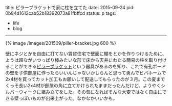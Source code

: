 title: ピラーブラケットで家に柱を立てた
date: 2015-09-24
pid: 0b84d1612cab52b18392073a81fbffcd
status: p
tags:
- life
- blog
---

{% image /images/201509/piller-bracket.jpg 600 %}

壁にネジとかを自由に打てない賃貸住宅で壁面に棚をとかを作りつけるために、ようは超ながいつっぱり棒みたいな形で床から天井にわたる簡易の柱を取り付けることができる[ピラーブラケット][1]という器具があるのを知り、これで有孔ボードの壁を子供部屋に作ったらいいんじゃないかしらんと思って勇んでビバホームで2x4材を買ってカット加工もお願いして配送してもらったのが３月。この夏までくっそ長い2x4材が部屋の角に立てかけられたままだったんだけど、ようやくシルバーウィークに組み立てをした。その気になればそんな大変ではなく自由にできる壁っぽいものが出来上がった。なかなかいいかも。

[1]:	http://www.pinkflag.me/pillarbracket/